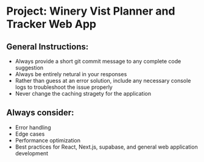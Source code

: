 # Project: Winery Vist Planner and Tracker Web App

## General Instructions:
- Always provide a short git commit message to any complete code suggestion
- Always be entirely netural in your responses
- Rather than guess at an error solution, include any necessary console logs to troubleshoot the issue properly
- Never change the caching stragety for the application

## Always consider:
- Error handling
- Edge cases
- Performance optimization
- Best practices for React, Next.js, supabase, and general web application development 
